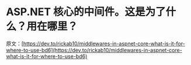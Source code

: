 # ASP.NET 核心的中间件。这是为了什么？用在哪里？

原文：[https://dev.to/rickab10/middlewares-in-aspnet-core-what-is-it-for-where-to-use-bd6](https://dev.to/rickab10/middlewares-in-aspnet-core-what-is-it-for-where-to-use-bd6)